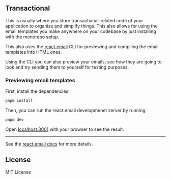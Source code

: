 ## Transactional

This is usually where you store transactional-related code of your application to organize and simplify things.
This also allows for using the email templates you make anywhere on your codebase by just installing with
the monorepo setup.

This also uses the [react.email](https://react.email/) CLI for previewing and compiling the email templates
into HTML ones.

Using the CLI you can also preview your emails, see how they are going to look and try sending them
to yourself for testing purposes.

### Previewing email templates

First, install the dependencies:

```sh
pnpm install
```

Then, you can run the react.email developmenet server by running:

```sh
pnpm dev
```

Open [localhost:3001](http://localhost:3001) with your browser to see the result.

---

See the [react.email docs](https://react.email/docs/introduction) for more details.

## License

MIT License
